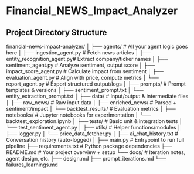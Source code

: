 # Financial_NEWS_Impact_Analyzer

## Project Directory Structure

financial-news-impact-analyzer/
│
├── agents/                        # All your agent logic goes here
│   ├── ingestion_agent.py         # Fetch news articles
│   ├── entity_recognition_agent.py# Extract company/ticker names
│   ├── sentiment_agent.py         # Analyze sentiment, output score
│   ├── impact_score_agent.py      # Calculate impact from sentiment
│   ├── evaluation_agent.py        # Align with price, compute metrics
│   └── report_agent.py            # Export structured output/logs
│
├── prompts/                       # Prompt templates & versions
│   ├── sentiment_prompt.txt
│   └── entity_extraction_prompt.txt
│
├── data/                          # Input/output & intermediate files
│   ├── raw_news/                  # Raw input data
│   ├── enriched_news/            # Parsed + sentiment/impact
│   └── backtest_results/         # Evaluation metrics
│
├── notebooks/                     # Jupyter notebooks for experimentation
│   └── backtest_exploration.ipynb
│
├── tests/                         # Basic unit & integration tests
│   └── test_sentiment_agent.py
│
├── utils/                         # Helper functions/modules
│   ├── logger.py
│   └── price_data_fetcher.py
│
├── ai_chat_history.txt            # Conversation history (auto-logged)
│
├── main.py                        # Entrypoint to run full pipeline
├── requirements.txt               # Python package dependencies
├── README.md                      # Your project overview + setup
└── docs/                          # Iteration notes, agent design, etc.
    ├── design.md
    ├── prompt_iterations.md
    └── failures_learnings.md
